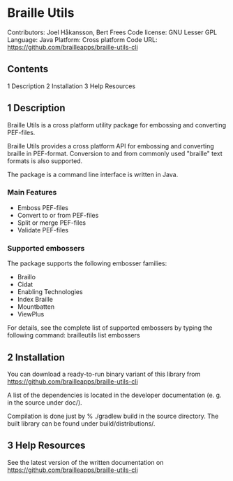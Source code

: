 # Braille Utils #
Contributors: Joel Håkansson, Bert Frees
Code license: GNU Lesser GPL
Language: Java
Platform: Cross platform
Code URL: https://github.com/brailleapps/braille-utils-cli


## Contents ##
1	Description
2	Installation
3	Help Resources


## 1 Description ##
Braille Utils is a cross platform utility package for embossing and converting 
PEF-files.

Braille Utils provides a cross platform API for embossing and converting braille
in PEF-format. Conversion to and from commonly used "braille" text formats is
also supported.

The package is a command line interface is written in Java.

### Main Features ###
 * Emboss PEF-files
 * Convert to or from PEF-files
 * Split or merge PEF-files
 * Validate PEF-files

### Supported embossers ###
The package supports the following embosser families:
 * Braillo
 * Cidat
 * Enabling Technologies
 * Index Braille
 * Mountbatten
 * ViewPlus

For details, see the complete list of supported embossers by typing the following command:
  brailleutils list embossers

## 2 Installation ##
You can download a ready-to-run binary variant of this library from
  https://github.com/brailleapps/braille-utils-cli

A list of the dependencies is located in the developer documentation (e. g. in
the source under doc/).

Compilation is done just by
  % ./gradlew build
in the source directory. The built library can be found under build/distributions/.


## 3 Help Resources ##
See the latest version of the written documentation on
  https://github.com/brailleapps/braille-utils-cli
